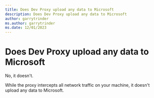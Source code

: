 ```yaml
---
title: Does Dev Proxy upload any data to Microsoft
description: Does Dev Proxy upload any data to Microsoft
author: garrytrinder
ms.author: garrytrinder
ms.date: 12/01/2023
---
```


# Does Dev Proxy upload any data to Microsoft

No, it doesn't.

While the proxy intercepts all network traffic on your machine, it doesn't upload any data to Microsoft.
